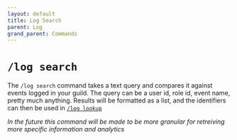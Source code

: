 ```yaml
---
layout: default
title: Log Search
parent: Log
grand_parent: Commands
---
```

# `/log search`

The `/log search` command takes a text query and compares it against events logged in your guild. The query can be a user id, role id, event name, pretty much anything. Results will be formatted as a list, and the identifiers can then be used in [`/log lookup`](https://apollo.swvn.io/commands/log/lookup.html)

*In the future this command will be made to be more granular for retreiving more specific information and analytics*